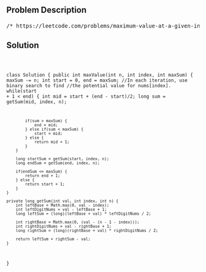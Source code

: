 <!--
<style>
  body { font-family: Arial, sans-serif; }
  .container { max-width: 100%; margin: 0 auto; padding: 10px; }
  .comment-block { max-width: 30%; background-color: #f9f9f9; padding: 10px; border-left: 5px solid #ccc; overflow-wrap: break-word; white-space: pre-wrap; }
  .code-block { background-color: #f4f4f4; padding: 10px; border: 1px solid #ddd; overflow-wrap: break-word; white-space: pre-wrap; }
</style>
-->

<div class='container'>
<h2>Problem Description</h2>
<div class='comment-block'>
<pre>
/* https://leetcode.com/problems/maximum-value-at-a-given-index-in-a-bounded-array/description/You are given three positive integers: n, index, and maxSum.You want to construct an array nums (0-indexed) that satisfiesthe following conditions:nums.length == nnums[i] is a positive integer where 0 <= i < n.abs(nums[i] - nums[i+1]) <= 1 where 0 <= i < n-1.The sum of all the elements of nums does not exceed maxSum.nums[index] is maximized.Return nums[index] of the constructed array.Note that abs(x) equals x if x >= 0, and -x otherwise.Example 1:Input: n = 4, index = 2,  maxSum = 6Output: 2Explanation: nums = [1,2,2,1] is one array that satisfies allthe conditions.There are no arrays that satisfy all the conditionsand have nums[2] == 3,so 2 is the maximum nums[2].Example 2:Input: n = 6, index = 1,  maxSum = 10Output: 3Constraints:1 <= n <= maxSum <= 1090 <= index < n*/        /*        Forming two arithmetic sequences.        One sequence increases towards index, and the other decreases away from it.                （首项 加 末项）乘以 项数 除以2        */</pre>
</div>

<h2>Solution</h2>
<div class='code-block'>
<pre><code class='language-java'>

class Solution {
    public int maxValue(int n, int index, int maxSum) {
        maxSum -= n;
        int start = 0, end = maxSum;
        //In each iteration, use binary search to find 
        //the potential value for nums[index].
        while(start + 1 < end) {
            int mid = start + (end - start)/2;
            long sum = getSum(mid, index, n);

            if(sum > maxSum) {
                end = mid;
            } else if(sum < maxSum) {
                start = mid;
            } else {
                return mid + 1;
            }
        }

        long startSum = getSum(start, index, n);
        long endSum = getSum(end, index, n);

        if(endSum <= maxSum) {
            return end + 1;
        } else {
            return start + 1;
        }
    }

    private long getSum(int val, int index, int n) {
        int leftBase = Math.max(0, val - index);
        int leftDigitNums = val - leftBase + 1;
        long leftSum = (long)(leftBase + val) * leftDigitNums / 2;

        int rightBase = Math.max(0, (val - (n - 1 - index)));
        int rightDigitNums = val - rightBase + 1;
        long rightSum = (long)(rightBase + val) * rightDigitNums / 2;

        return leftSum + rightSum - val;
    }
}</code></pre>
</div>
</div>
